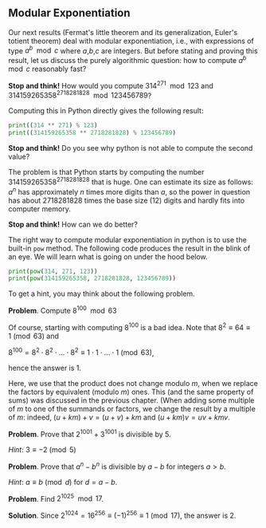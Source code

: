 ## Modular Exponentiation
Our next results (Fermat's little theorem and its generalization, Euler's totient theorem) deal with modular exponentiation, i.e., with expressions of type $a^b\mod{c}$ where $a$,$b$,$c$ are integers. But before stating and proving this result, let us discuss the purely algorithmic question: how to compute $a^b\mod{c}$ reasonably fast?

__Stop and think!__ How would you compute $314^{271}\mod{123}$ and $314159265358^{2718281828}\mod{123456789}$?

Computing this in Python directly gives the following result:
```python
print((314 ** 271) % 123)
print((314159265358 ** 2718281828) % 123456789)
```
__Stop and think!__ Do you see why python is not able to compute the second value?

The problem is that Python starts by computing the number $314159265358^{2718281828}$ that is huge. One can estimate its size as follows: $a^n$ has approximately $n$ times more digits than $a$, so the power in question has about $2718281828$ times the base size ($12$) digits and hardly fits into computer memory. 

__Stop and think!__ How can we do better?

The right way to compute modular exponentiation in python is to use the built-in `pow` method. The following code produces the result in the blink of an eye. We will learn what is going on under the hood below.

```python
print(pow(314, 271, 123))
print(pow(314159265358, 2718281828, 123456789))
```
To get a hint, you may think about the following problem.

__Problem__. Compute $8^{100}\mod{63}$

Of course, starting with computing $8^{100}$ is a bad idea. Note that $8^2 \equiv 64 \equiv 1\pmod{63}$ and

$8^{100} = 8^2 \cdot 8^2 \cdot ... \cdot 8^2 \equiv 1 \cdot 1 \cdot ... \cdot 1 \pmod{63}$,

hence the answer is $1$. 

Here, we use that the product does not change modulo $m$, when we replace the factors by equivalent (modulo $m$) ones. This (and the same property of sums) was discussed in the previous chapter. (When adding some multiple of $m$ to one of the summands or factors, we change the result by a multiple of $m$: indeed, $(u + km) + v = (u + v) + km$ and $(u + km)v = uv + kmv$.

__Problem__. Prove that $2^{1001} + 3^{1001}$ is divisible by $5$.

_Hint_: $3 \equiv -2\pmod{5}$

__Problem__. Prove that $a^n - b^n$ is divisible by $a - b$ for integers $a > b$.

_Hint_: $a \equiv b\pmod{d}$ for $d = a - b$.

__Problem__. Find $2^{1025}\mod{17}$.

__Solution__. Since $2^{1024} = 16^{256} \equiv (-1)^{256} \equiv 1 \pmod{17}$, the answer is $2$.

